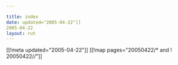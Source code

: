 ```yaml
---

title: index
date: updated="2005-04-22"]]
2005-04-22
layout: rut
---
```


[[!meta updated="2005-04-22"]]
[[!map pages="20050422/* and ! 20050422/*/*"]]
